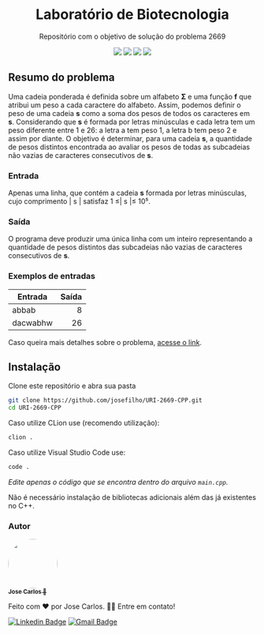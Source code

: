 <h1 align="center">Laboratório de Biotecnologia</h1>

<p align="center">Repositório com o objetivo de solução do problema 2669</p>

<div align="center">
  <img src="https://img.shields.io/badge/Status-Solved-%2363cf51?style=for-the-badge" />
  <img src="https://img.shields.io/github/languages/top/josefilho/URI-2669-CPP?color=%237159c1&style=for-the-badge" />
  <img src="https://img.shields.io/github/size/josefilho/URI-2669-CPP/main.cpp?color=%237159c1&style=for-the-badge" />
  <img src="https://img.shields.io/badge/Made%20By-Jose%20Carlos-%237159c1?style=for-the-badge" />
</div>

## Resumo do problema

Uma cadeia ponderada é definida sobre um alfabeto **Σ** e uma função **f** que atribui um peso a cada caractere do alfabeto. Assim, podemos definir o peso de uma cadeia **s** como a soma dos pesos de todos os caracteres em **s**. Considerando que **s** é formada por letras minúsculas e cada letra tem um peso diferente entre 1 e 26: a letra a tem peso 1, a letra b tem peso 2 e assim por diante.
O objetivo é determinar, para uma cadeia **s**, a quantidade de pesos distintos encontrada ao avaliar os pesos de todas as subcadeias não vazias de caracteres consecutivos de **s**.

### Entrada

Apenas uma linha, que contém a cadeia **s** formada por letras minúsculas, cujo comprimento | s | satisfaz 1 ≤| s |≤ 10⁵.

### Saída

O programa deve produzir uma única linha com um inteiro representando a quantidade de pesos distintos das subcadeias não vazias de caracteres consecutivos de **s**.

### Exemplos de entradas

| Entrada  | Saída |
| -------- | ----: |
| abbab    |     8 |
| dacwabhw |    26 |

Caso queira mais detalhes sobre o problema, [acesse o link](https://www.beecrowd.com.br/judge/pt/problems/view/2669).

## Instalação

Clone este repositório e abra sua pasta

```bash
git clone https://github.com/josefilho/URI-2669-CPP.git
cd URI-2669-CPP
```

Caso utilize CLion use (recomendo utilização):

```bash
clion .
```

Caso utilize Visual Studio Code use:

```bash
code .
```

_Edite apenas o código que se encontra dentro do arquivo `main.cpp`._

Não é necessário instalação de bibliotecas adicionais além das já existentes no C++.

### Autor

<a href="https://app.rocketseat.com.br/me/jose-carlos">
  <img
    style="border-radius: 50%;"
    src="https://avatars.githubusercontent.com/u/65318203?v=4"
    width="100px;"
    alt=""
  />
  <br />
  <sub>
    <b>  Jose Carlos 💜</b>
  </sub>
</a>

Feito com ❤️ por Jose Carlos. 👋🏼 Entre em contato!

[![Linkedin Badge](https://img.shields.io/badge/Linkedin-Jose%20Carlos-7159c1?style=for-the-badge&logo=linkedin)](https://www.linkedin.com/in/filhojosecs/)
[![Gmail Badge](https://img.shields.io/badge/Gmail-Jose%20Carlos-7159c1?style=for-the-badge&logo=Gmail&logoColor=white&link=mailto:iamjose.filho@gmail.com)](mailto:iamjose.filho@gmail.com)
